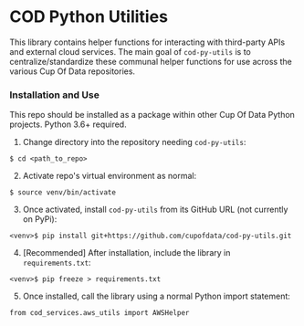 # COD Python Utilities

This library contains helper functions for interacting with third-party APIs and external cloud services.
The main goal of `cod-py-utils` is to centralize/standardize these communal helper functions for use across the various Cup Of Data repositories.

### Installation and Use
This repo should be installed as a package within other Cup Of Data Python projects. Python 3.6+ required.
1. Change directory into the repository needing `cod-py-utils`:
```
$ cd <path_to_repo>
```
2. Activate repo's virtual environment as normal:
```
$ source venv/bin/activate
```
3. Once activated, install `cod-py-utils` from its GitHub URL (not currently on PyPi):
```
<venv>$ pip install git+https://github.com/cupofdata/cod-py-utils.git
```
4. [Recommended] After installation, include the library in `requirements.txt`:
```
<venv>$ pip freeze > requirements.txt
```
5. Once installed, call the library using a normal Python import statement:
```
from cod_services.aws_utils import AWSHelper
```